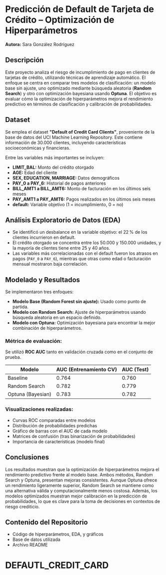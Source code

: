 
# Predicción de Default de Tarjeta de Crédito – Optimización de Hiperparámetros

**Autora:** Sara González Rodríguez

## Descripción

Este proyecto analiza el riesgo de incumplimiento de pago en clientes de tarjetas de crédito, utilizando técnicas de aprendizaje automático. El enfoque se centra en comparar tres modelos de clasificación: un modelo base sin ajuste, uno optimizado mediante búsqueda aleatoria (**Random Search**) y otro con optimización bayesiana usando **Optuna**. El objetivo es evaluar cómo la optimización de hiperparámetros mejora el rendimiento predictivo en términos de clasificación y calibración de probabilidades.

## Dataset

Se emplea el dataset **"Default of Credit Card Clients"**, proveniente de la base de datos del UCI Machine Learning Repository. Este contiene información de 30.000 clientes, incluyendo características socioeconómicas y financieras.

Entre las variables más importantes se incluyen:

- **LIMIT_BAL:** Monto del crédito otorgado
- **AGE:** Edad del cliente
- **SEX, EDUCATION, MARRIAGE:** Datos demográficos
- **PAY_0 a PAY_6:** Historial de pagos anteriores
- **BILL_AMT1 a BILL_AMT6:** Monto de facturación en los últimos seis meses
- **PAY_AMT1 a PAY_AMT6:** Pagos realizados en los últimos seis meses
- **default:** Variable objetivo (1 = incumplimiento, 0 = no)

## Análisis Exploratorio de Datos (EDA)

- Se identificó un desbalance en la variable objetivo: el 22 % de los clientes incurrieron en default.
- El crédito otorgado se concentra entre los 50.000 y 150.000 unidades, y la mayoría de clientes tiene entre 25 y 40 años.
- Las variables más correlacionadas con el default fueron los atrasos en pagos (`PAY_0` a `PAY_6`), mientras que otras como edad o facturación mensual mostraron baja correlación.

## Modelado y Resultados

Se implementaron tres enfoques:

- **Modelo Base (Random Forest sin ajuste):** Usado como punto de partida.
- **Modelo con Random Search:** Ajuste de hiperparámetros usando búsqueda aleatoria en un espacio definido.
- **Modelo con Optuna:** Optimización bayesiana para encontrar la mejor combinación de hiperparámetros.

### Métrica de evaluación:  
Se utilizó **ROC AUC** tanto en validación cruzada como en el conjunto de prueba.

| Modelo            | AUC (Entrenamiento CV) | AUC (Test) |
|-------------------|-------------------------|------------|
| Baseline          | 0.764                   | 0.760      |
| Random Search     | 0.782                   | 0.779      |
| Optuna (Bayesian) | 0.783                   | 0.782      |

### Visualizaciones realizadas:

- Curvas ROC comparadas entre modelos
- Distribución de probabilidades predichas
- Gráfico de barras con el AUC de cada modelo
- Matrices de confusión (tras binarización de probabilidades)
- Importancia de características (modelo final)

## Conclusiones

Los resultados muestran que la optimización de hiperparámetros mejora el rendimiento predictivo frente al modelo base. Ambos métodos, Random Search y Optuna, presentan mejoras consistentes. Aunque Optuna ofrece un rendimiento ligeramente superior, Random Search se mantiene como una alternativa válida y computacionalmente menos costosa. Además, los modelos optimizados muestran mejor calibración en la predicción de probabilidades, lo que es clave para la toma de decisiones en contextos de riesgo crediticio.

## Contenido del Repositorio

- Código de hiperparámetros, EDA, y gráficos
- Base de datos utilizada
- Archivo README
# DEFAUTL_CREDIT_CARD
